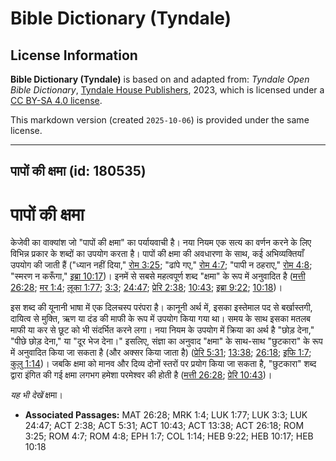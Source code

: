 # Bible Dictionary (Tyndale)

## License Information

**Bible Dictionary (Tyndale)** is based on and adapted from: _Tyndale Open Bible Dictionary_, [Tyndale House Publishers](https://tyndaleopenresources.com/), 2023, which is licensed under a [CC BY-SA 4.0 license](https://creativecommons.org/licenses/by-sa/4.0/legalcode.en).

This markdown version (created `2025-10-06`) is provided under the same license.



--------------------------------

## पापों की क्षमा (id: 180535)

पापों की क्षमा
==============

केजेवी का वाक्यांश जो "पापों की क्षमा" का पर्यायवाची है। नया नियम एक सत्य का वर्णन करने के लिए विभिन्न प्रकार के शब्दों का उपयोग करता है। पापों की क्षमा की अवधारणा के साथ, कई अभिव्यक्तियाँ उपयोग की जाती हैं ("ध्यान नहीं दिया," [रोम 3:25](https://ref.ly/Rom3:25); "ढांपे गए," [रोम 4:7](https://ref.ly/Rom4:7); "पापी न ठहराए," [रोम 4:8](https://ref.ly/Rom4:8); "स्मरण न करूँगा," [इब्रा 10:17](https://ref.ly/Heb10:17))। इनमें से सबसे महत्वपूर्ण शब्द "क्षमा" के रूप में अनुवादित है ([मत्ती 26:28](https://ref.ly/Matt26:28); [मर 1:4](https://ref.ly/Mark1:4); [लूका 1:77](https://ref.ly/Luke1:77); [3:3](https://ref.ly/Luke3:3); [24:47](https://ref.ly/Luke24:47); [प्रेरि 2:38](https://ref.ly/Acts2:38); [10:43](https://ref.ly/Acts10:43); [इब्रा 9:22](https://ref.ly/Heb9:22); [10:18](https://ref.ly/Heb10:18))।

इस शब्द की यूनानी भाषा में एक दिलचस्प परंपरा है। कानूनी अर्थ में, इसका इस्तेमाल पद से बर्खास्तगी, दायित्व से मुक्ति, ऋण या दंड की माफी के रूप में उपयोग किया गया था। समय के साथ इसका मतलब माफी या कर से छूट को भी संदर्भित करने लगा। नया नियम के उपयोग में क्रिया का अर्थ है "छोड़ देना," "पीछे छोड़ देना," या "दूर भेज देना।" इसलिए, संज्ञा का अनुवाद "क्षमा" के साथ\-साथ "छुटकारा" के रूप में अनुवादित किया जा सकता है (और अक्सर किया जाता है) ([प्रेरि 5:31](https://ref.ly/Acts5:31); [13:38](https://ref.ly/Acts13:38); [26:18](https://ref.ly/Acts26:18); [इफि 1:7](https://ref.ly/Eph1:7); [कुलु 1:14](https://ref.ly/Col1:14))। जबकि क्षमा को मानव और दिव्य दोनों स्तरों पर प्रयोग किया जा सकता है, "छुटकारा" शब्द द्वारा इंगित की गई क्षमा लगभग हमेशा परमेश्वर की होती है ([मत्ती 26:28](https://ref.ly/Matt26:28); [प्रेरि 10:43](https://ref.ly/Acts10:43))।

*यह भी देखें* क्षमा।

* **Associated Passages:** MAT 26:28; MRK 1:4; LUK 1:77; LUK 3:3; LUK 24:47; ACT 2:38; ACT 5:31; ACT 10:43; ACT 13:38; ACT 26:18; ROM 3:25; ROM 4:7; ROM 4:8; EPH 1:7; COL 1:14; HEB 9:22; HEB 10:17; HEB 10:18

